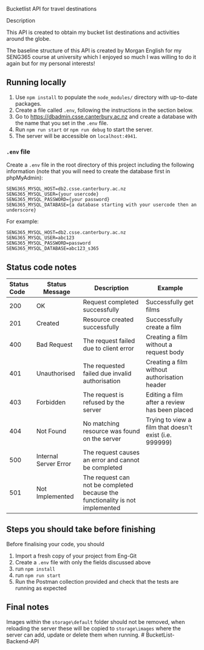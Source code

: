 Bucketlist API for travel destinations


Description

This API is created to obtain my bucket list destinations and activities around the globe. 

The baseline structure of this API is created by Morgan English for my SENG365 course at university
which I enjoyed so much I was willing to do it again but for my personal interests!

## Running locally

1. Use `npm install` to populate the `node_modules/` directory with up-to-date packages.
2. Create a file called `.env`, following the instructions in the section below.
3. Go to https://dbadmin.csse.canterbury.ac.nz and create a database with the name that you set in the `.env` file.
2. Run `npm run start` or `npm run debug` to start the server.
3. The server will be accessible on `localhost:4941`.

### `.env` file

Create a `.env` file in the root directory of this project including the following information (note that you will need
to create the database first in phpMyAdmin):

```
SENG365_MYSQL_HOST=db2.csse.canterbury.ac.nz
SENG365_MYSQL_USER={your usercode}
SENG365_MYSQL_PASSWORD={your password}
SENG365_MYSQL_DATABASE={a database starting with your usercode then an underscore}
```

For example:

```
SENG365_MYSQL_HOST=db2.csse.canterbury.ac.nz
SENG365_MYSQL_USER=abc123
SENG365_MYSQL_PASSWORD=password
SENG365_MYSQL_DATABASE=abc123_s365
```

## Status code notes

| Status Code | Status Message        | Description                                                                   | Example                                                |
|:------------|-----------------------|-------------------------------------------------------------------------------|--------------------------------------------------------|
| 200         | OK                    | Request completed successfully                                                | Successfully get films                                 |
| 201         | Created               | Resource created successfully                                                 | Successfully create a film                             |
| 400         | Bad Request           | The request failed due to client error                                        | Creating a film without a request body                 |
| 401         | Unauthorised          | The requested failed due invalid authorisation                                | Creating a film without authorisation header           |
| 403         | Forbidden             | The request is refused by the server                                          | Editing a film after a review has been placed          |
| 404         | Not Found             | No matching resource was found on the server                                  | Trying to view a film that doesn't exist (i.e. 999999) |
| 500         | Internal Server Error | The request causes an error and cannot be completed                           |                                                        |
| 501         | Not Implemented       | The request can not be completed because the functionality is not implemented |                                                        |

## Steps you should take before finishing

Before finalising your code, you should 
1. Import a fresh copy of your project from Eng-Git
2. Create a `.env` file with only the fields discussed above
3. run `npm install`
4. run `npm run start`
5. Run the Postman collection provided and check that the tests are running as expected

## Final notes
Images within the `storage\default` folder should not be removed, when reloading the server these will be copied to
`storage\images` where the server can add, update or delete them when running.
#   B u c k e t L i s t - B a c k e n d - A P I 
 
 
